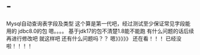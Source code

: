 # -
Mysql自动查询表字段及类型
这个算是第一代吧，经过测试至少保证常见字段能用的
jdbc8.0的包
嗯。。。。
基于jdk17的包不清楚1.8能不能跑
有什么问题的话后续再进行修改吧
就这样吧
还有什么问题吗？？
嗯》》》》》
还在看！！！
已经没啦！！！！
